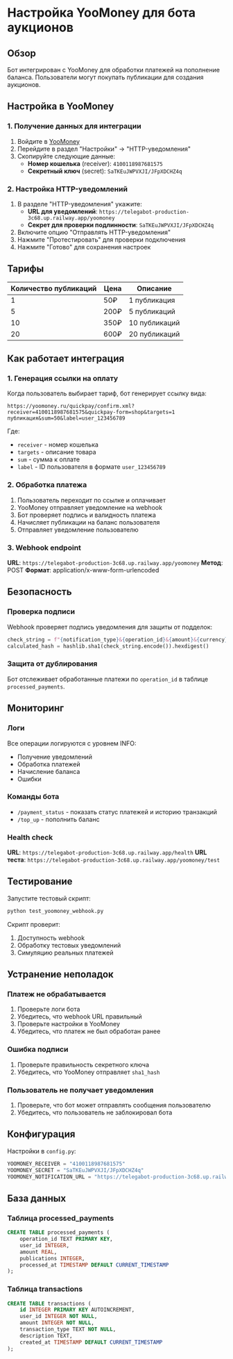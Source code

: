 # Настройка YooMoney для бота аукционов

## Обзор

Бот интегрирован с YooMoney для обработки платежей на пополнение баланса. Пользователи могут покупать публикации для создания аукционов.

## Настройка в YooMoney

### 1. Получение данных для интеграции

1. Войдите в [YooMoney](https://yoomoney.ru/)
2. Перейдите в раздел "Настройки" → "HTTP-уведомления"
3. Скопируйте следующие данные:
   - **Номер кошелька** (receiver): `4100118987681575`
   - **Секретный ключ** (secret): `SaTKEuJWPVXJI/JFpXDCHZ4q`

### 2. Настройка HTTP-уведомлений

1. В разделе "HTTP-уведомления" укажите:
   - **URL для уведомлений**: `https://telegabot-production-3c68.up.railway.app/yoomoney`
   - **Секрет для проверки подлинности**: `SaTKEuJWPVXJI/JFpXDCHZ4q`
2. Включите опцию "Отправлять HTTP-уведомления"
3. Нажмите "Протестировать" для проверки подключения
4. Нажмите "Готово" для сохранения настроек

## Тарифы

| Количество публикаций | Цена | Описание |
|----------------------|------|----------|
| 1 | 50₽ | 1 публикация |
| 5 | 200₽ | 5 публикаций |
| 10 | 350₽ | 10 публикаций |
| 20 | 600₽ | 20 публикаций |

## Как работает интеграция

### 1. Генерация ссылки на оплату

Когда пользователь выбирает тариф, бот генерирует ссылку вида:
```
https://yoomoney.ru/quickpay/confirm.xml?receiver=4100118987681575&quickpay-form=shop&targets=1 публикация&sum=50&label=user_123456789
```

Где:
- `receiver` - номер кошелька
- `targets` - описание товара
- `sum` - сумма к оплате
- `label` - ID пользователя в формате `user_123456789`

### 2. Обработка платежа

1. Пользователь переходит по ссылке и оплачивает
2. YooMoney отправляет уведомление на webhook
3. Бот проверяет подпись и валидность платежа
4. Начисляет публикации на баланс пользователя
5. Отправляет уведомление пользователю

### 3. Webhook endpoint

**URL**: `https://telegabot-production-3c68.up.railway.app/yoomoney`
**Метод**: POST
**Формат**: application/x-www-form-urlencoded

## Безопасность

### Проверка подписи

Webhook проверяет подпись уведомления для защиты от подделок:

```python
check_string = f"{notification_type}&{operation_id}&{amount}&{currency}&{datetime}&{sender}&{codepro}&{secret}&{label}"
calculated_hash = hashlib.sha1(check_string.encode()).hexdigest()
```

### Защита от дублирования

Бот отслеживает обработанные платежи по `operation_id` в таблице `processed_payments`.

## Мониторинг

### Логи

Все операции логируются с уровнем INFO:
- Получение уведомлений
- Обработка платежей
- Начисление баланса
- Ошибки

### Команды бота

- `/payment_status` - показать статус платежей и историю транзакций
- `/top_up` - пополнить баланс

### Health check

**URL**: `https://telegabot-production-3c68.up.railway.app/health`
**URL теста**: `https://telegabot-production-3c68.up.railway.app/yoomoney/test`

## Тестирование

Запустите тестовый скрипт:

```bash
python test_yoomoney_webhook.py
```

Скрипт проверит:
1. Доступность webhook
2. Обработку тестовых уведомлений
3. Симуляцию реальных платежей

## Устранение неполадок

### Платеж не обрабатывается

1. Проверьте логи бота
2. Убедитесь, что webhook URL правильный
3. Проверьте настройки в YooMoney
4. Убедитесь, что платеж не был обработан ранее

### Ошибка подписи

1. Проверьте правильность секретного ключа
2. Убедитесь, что YooMoney отправляет `sha1_hash`

### Пользователь не получает уведомления

1. Проверьте, что бот может отправлять сообщения пользователю
2. Убедитесь, что пользователь не заблокировал бота

## Конфигурация

Настройки в `config.py`:

```python
YOOMONEY_RECEIVER = "4100118987681575"
YOOMONEY_SECRET = "SaTKEuJWPVXJI/JFpXDCHZ4q"
YOOMONEY_NOTIFICATION_URL = "https://telegabot-production-3c68.up.railway.app/yoomoney"
```

## База данных

### Таблица processed_payments

```sql
CREATE TABLE processed_payments (
    operation_id TEXT PRIMARY KEY,
    user_id INTEGER,
    amount REAL,
    publications INTEGER,
    processed_at TIMESTAMP DEFAULT CURRENT_TIMESTAMP
);
```

### Таблица transactions

```sql
CREATE TABLE transactions (
    id INTEGER PRIMARY KEY AUTOINCREMENT,
    user_id INTEGER NOT NULL,
    amount INTEGER NOT NULL,
    transaction_type TEXT NOT NULL,
    description TEXT,
    created_at TIMESTAMP DEFAULT CURRENT_TIMESTAMP
);
```
